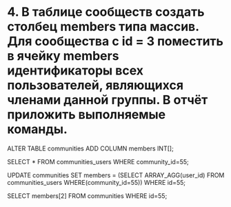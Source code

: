 # 4. В таблице сообществ создать столбец members типа массив. Для сообщества с id = 3 поместить в ячейку members идентификаторы всех пользователей, являющихся членами данной группы. В отчёт приложить выполняемые команды.

ALTER TABLE communities ADD COLUMN members INT[];

SELECT \* FROM communities_users WHERE community_id=55;

UPDATE communities SET members = (SELECT ARRAY_AGG(user_id) FROM communities_users WHERE(community_id=55)) WHERE id=55;

SELECT members[2] FROM communities WHERE id=55;
